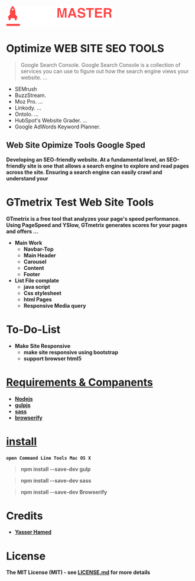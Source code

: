 ![SEO MASTER Logo](https://github.com/fekrh/SEOMASTER/blob/master/img/LOGO.png)

# <h1> Optimize WEB SITE SEO TOOLS
> Google Search Console. Google Search Console is a collection of services you can use to figure out how the search engine views your website. ...
* SEMrush
* BuzzStream. 
* Moz Pro. ...
* Linkody. ...
* Ontolo. ...
* HubSpot's Website Grader. ...
* Google AdWords Keyword Planner.

## <h2> Web Site Opimize Tools Google Sped 
 <b> Developing an SEO-friendly website. At a fundamental level, an SEO-friendly site is one that allows a search engine to explore and read pages across the site. Ensuring a search engine can easily crawl and understand your     

# <h1> GTmetrix Test Web Site Tools
GTmetrix is a free tool that analyzes your page's speed performance. Using PageSpeed and YSlow, GTmetrix generates scores for your pages and offers ...
* Main Work 	 
    * Navbar-Top 
    * Main Header
    * Carousel 
    * Content 
    * Footer
* List File complate 
    * java script
    * Css stylesheet
    * html Pages
    * Responsive Media query 
# <h1> To-Do-List   	
* Make Site Responsive
    * make site responsive using bootstrap
    * support browser html5

# [Requirements & Companents](#Requirements) 	
* [Nodejs](https://nodejs.org/)
* [gulpjs](https://gulpjs.com/)
* [sass](https://sass-lang.com/)
* [browserify](http://browserify.org/)

# [install](#install)
    open Command Line Tools Mac OS X
> npm install --save-dev gulp 

> npm install --save-dev sass

> npm install --save-dev Browserify

# <h1> Credits
* [Yasser Hamed](https://github.com/fekrh)
# <h1> License
The MIT License (MIT) - see [LICENSE.md](https://github.com/fatih/color/blob/master/LICENSE.md) for more details